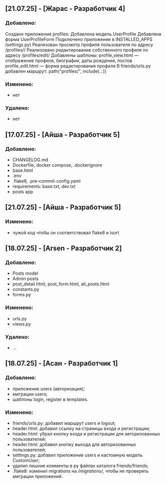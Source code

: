## [21.07.25] - [Жарас - Разработчик 4]

### Добавлено:
Создано приложение profiles:
    Добавлена модель UserProfile
    Добавлена форма UserProfileForm
    Подключено приложение в INSTALLED_APPS (settings.py)
Реализован просмотр профиля пользователя по адресу /profiles/<username>/
Реализовано редактирование собственного профиля по адресу /profiles/edit/
Добавлены шаблоны:
    profile_view.html — отображение профиля, биографии, даты рождения, постов
    profile_edit.html — форма редактирования профиля
В friends/urls.py добавлен маршрут: path("profiles/", include(...))

### Изменено:
- нет


### Удалено:
- нет


## [17.07.25] - [Айша - Разработчик 5]

### Добавлено:
- CHANGELOG.md
- Dockerfile, docker compose, .dockerignore
- base.html
- .env
- .flake8, .pre-commit-config.yaml
- requirements: base.txt, dev.txt
- posts app


## [21.07.25] - [Айша - Разработчик 5]

### Изменено:
- чужой код чтобы он соответствовал flake8 и isort


## [18.07.25] - [Arsen - Разработчик 2]

### Добавлено:
- Posts model
- Admin posts
- post_detail.html, post_form.html, all_posts.html
- constants.py
- forms.py

### Изменено:
- urls.py
- views.py

### Удалено:
- ...


## [18.07.25] - [Асан - Разработчик 1]

### Добавлено:
- приложение users (авторизация);
- миграции users;
- шаблоны login, register в templates.

### Изменено:
- friends/urls.py: добавил маршрут users и logout;
- header.html: добавил ссылку на страницы входа и регистрации;
- header.html: убрал кнопку входа и регистрации для авторизованных пользователей;
- header.html: добавил кнопку выхода для авторизованных пользователей;
- settings.py: добавил приложение users и кастомную модель CustomUser;
- удалил лишние комменты в py файлах каталога friends/friends;
- .flake8: изменил migrations на */migrations/*, чтобы не проверять миграции приложений.
